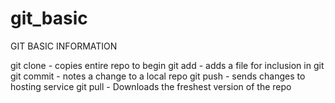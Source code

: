 # git_basic
GIT BASIC INFORMATION

git clone - copies entire repo to begin
git add - adds a file for inclusion in git
git commit - notes a change to a local repo
git push - sends changes to hosting service
git pull - Downloads the freshest version of the repo


